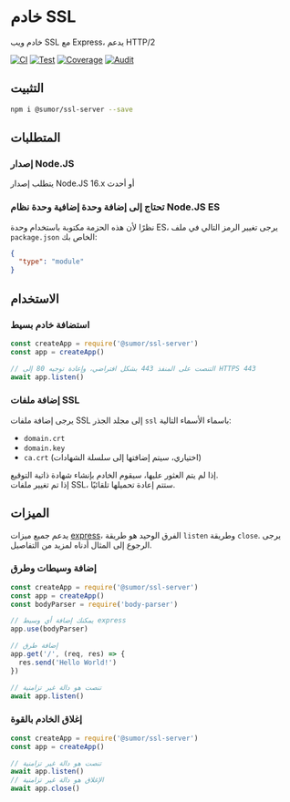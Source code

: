 # خادم SSL

خادم ويب SSL مع Express، يدعم HTTP/2

[![CI](https://github.com/sumor-cloud/ssl-server/actions/workflows/ci.yml/badge.svg)](https://github.com/sumor-cloud/ssl-server/actions/workflows/ci.yml)
[![Test](https://github.com/sumor-cloud/ssl-server/actions/workflows/ut.yml/badge.svg)](https://github.com/sumor-cloud/ssl-server/actions/workflows/ut.yml)
[![Coverage](https://github.com/sumor-cloud/ssl-server/actions/workflows/coverage.yml/badge.svg)](https://github.com/sumor-cloud/ssl-server/actions/workflows/coverage.yml)
[![Audit](https://github.com/sumor-cloud/ssl-server/actions/workflows/audit.yml/badge.svg)](https://github.com/sumor-cloud/ssl-server/actions/workflows/audit.yml)

## التثبيت

```bash
npm i @sumor/ssl-server --save
```

## المتطلبات

### إصدار Node.JS

يتطلب إصدار Node.JS 16.x أو أحدث

### تحتاج إلى إضافة وحدة إضافية وحدة نظام Node.JS ES

نظرًا لأن هذه الحزمة مكتوبة باستخدام وحدة ES، يرجى تغيير الرمز التالي في ملف `package.json` الخاص بك:

```json
{
  "type": "module"
}
```

## الاستخدام

### استضافة خادم بسيط

```javascript
const createApp = require('@sumor/ssl-server')
const app = createApp()

// التنصت على المنفذ 443 بشكل افتراضي، وإعادة توجيه 80 إلى HTTPS 443
await app.listen()
```

### إضافة ملفات SSL

يرجى إضافة ملفات SSL إلى مجلد الجذر `ssl` باسماء الأسماء التالية:

- `domain.crt`
- `domain.key`
- `ca.crt` (اختياري، سيتم إضافتها إلى سلسلة الشهادات)

إذا لم يتم العثور عليها، سيقوم الخادم بإنشاء شهادة ذاتية التوقيع.  
إذا تم تغيير ملفات SSL، ستتم إعادة تحميلها تلقائيًا.

## الميزات

يدعم جميع ميزات [express](https://www.npmjs.com/package/express)، الفرق الوحيد هو طريقة `listen` وطريقة `close`. يرجى الرجوع إلى المثال أدناه لمزيد من التفاصيل.

### إضافة وسيطات وطرق

```javascript
const createApp = require('@sumor/ssl-server')
const app = createApp()
const bodyParser = require('body-parser')

// يمكنك إضافة أي وسيط express
app.use(bodyParser)

// إضافة طرق
app.get('/', (req, res) => {
  res.send('Hello World!')
})

// تنصت هو دالة غير تزامنية
await app.listen()
```

### إغلاق الخادم بالقوة

```javascript
const createApp = require('@sumor/ssl-server')
const app = createApp()

// تنصت هو دالة غير تزامنية
await app.listen()
// الإغلاق هو دالة غير تزامنية
await app.close()
```
